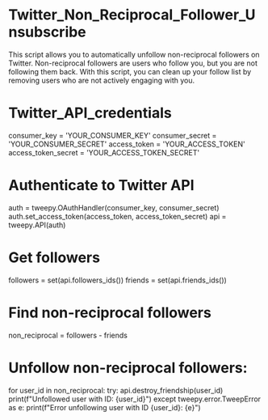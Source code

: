 # Twitter_Non_Reciprocal_Follower_Unsubscribe   
This script allows you to automatically unfollow non-reciprocal followers on Twitter. 
Non-reciprocal followers are users who follow you, but you are not following them back. With this script, you can clean up your follow list by removing users who are not actively engaging with you.

# Twitter_API_credentials
consumer_key = 'YOUR_CONSUMER_KEY'
consumer_secret = 'YOUR_CONSUMER_SECRET'
access_token = 'YOUR_ACCESS_TOKEN'
access_token_secret = 'YOUR_ACCESS_TOKEN_SECRET'

# Authenticate to Twitter API
auth = tweepy.OAuthHandler(consumer_key, consumer_secret)
auth.set_access_token(access_token, access_token_secret)
api = tweepy.API(auth)

# Get followers
followers = set(api.followers_ids())
friends = set(api.friends_ids())

# Find non-reciprocal followers
non_reciprocal = followers - friends

# Unfollow non-reciprocal followers:
for user_id in non_reciprocal:
    try:
        api.destroy_friendship(user_id)
        print(f"Unfollowed user with ID: {user_id}")
    except tweepy.error.TweepError as e:
        print(f"Error unfollowing user with ID {user_id}: {e}")

